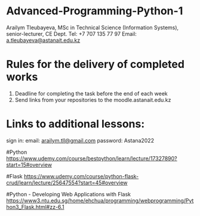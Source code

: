 # Advanced-Programming-Python-1


Arailym Tleubayeva, MSc in Technical Science (Information Systems), senior-lecturer, CE Dept.
Tel: +7 707 135 77 97
Email: a.tleubayeva@astanait.edu.kz


# Rules for the delivery of completed works
1. Deadline for completing the task before the end of each week
2. Send links from your repositories to the moodle.astanait.edu.kz

# Links to additional lessons: 
sign in: email: arailym.tll@gmail.com
password: Astana2022

#Python 
https://www.udemy.com/course/bestpython/learn/lecture/17327890?start=15#overview

#Flask 
https://www.udemy.com/course/python-flask-crud/learn/lecture/25647554?start=45#overview

#Python - Developing Web Applications with Flask
https://www3.ntu.edu.sg/home/ehchua/programming/webprogramming/Python3_Flask.html#zz-6.1
